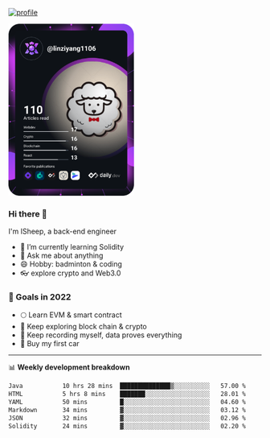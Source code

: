 [![profile](http://img.codelin.xyz/hello-im-isheep.svg)](https://www.calligrapher.ai/)

<a href="https://app.daily.dev/linziyang1106"><img src="/devcard.png" width="250" alt="ISheep's Dev Card"/></a>

### Hi there 🐏

I'm ISheep, a back-end engineer

- 🔭 I’m currently learning Solidity
- 💬 Ask me about anything
- 😄 Hobby: badminton & coding
- 👓 explore crypto and Web3.0

### 🚀 Goals in 2022
+ 🌕 Learn EVM & smart contract
+ 🤔 Keep exploring block chain & crypto
+ 🐏 Keep recording myself, data proves everything
+ 🚗 Buy my first car

-------

📊 **Weekly development breakdown**
<!--START_SECTION:waka-->

```text
Java           10 hrs 28 mins  ██████████████▒░░░░░░░░░░   57.00 %
HTML           5 hrs 8 mins    ███████░░░░░░░░░░░░░░░░░░   28.01 %
YAML           50 mins         █░░░░░░░░░░░░░░░░░░░░░░░░   04.60 %
Markdown       34 mins         ▓░░░░░░░░░░░░░░░░░░░░░░░░   03.12 %
JSON           32 mins         ▓░░░░░░░░░░░░░░░░░░░░░░░░   02.96 %
Solidity       24 mins         ▓░░░░░░░░░░░░░░░░░░░░░░░░   02.20 %
```

<!--END_SECTION:waka-->
